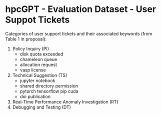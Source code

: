 # hpcGPT - Evaluation Dataset - User Suppot Tickets

Categories of user support tickets and their associated keywords (from Table 1 in proposal):
1. Policy Inquiry (PI)
   - disk quota exceeded
   - chameleon queue
   - allocation request
   - vasp license
2. Technical Suggestion (TS)
   - jupyter notebook
   - shared directory permission
   - pytorch tensorflow pip cuda
   - doi publication
4. Real-Time Performance Anomaly Investigation (RT)
5. Debugging and Testing (DT)
